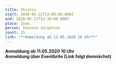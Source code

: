 ```yaml
---
title: Shiatsu
start: 2020-05-22T13:00:00.000Z
end: 2020-05-22T14:30:00.000Z
place: Zoom
person: Vanessa Jürgensen
count: 15
link: "**Anmeldung ab 11.05.2020 10 Uhr**"
---
```

**Anmeldung ab 11.05.2020 10 Uhr**\
**Anmeldung über Eventbrite (Link folgt demnächst)**